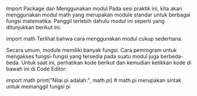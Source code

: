 Import Package dan Menggunakan modul
Pada sesi praktik ini, kita akan menggunakan modul math yang merupakan module standar untuk berbagai fungsi matematika. Panggil terlebih dahulu modul ini seperti yang ditunjukkan berikut ini:

import math
Terlihat bahwa cara menggunakan modul cukup sederhana.

Secara umum, module memiliki banyak fungsi. Cara pemrogram untuk mengakses fungsi-fungsi yang tersedia pada suatu modul juga berbeda-beda. Untuk saat ini, perhatikan kode berikut dan kemudian ketikkan kode di bawah ini di Code Editor:

import math
print("Nilai pi adalah:", math.pi)  # math.pi merupakan sintak untuk memanggil fungsi pi